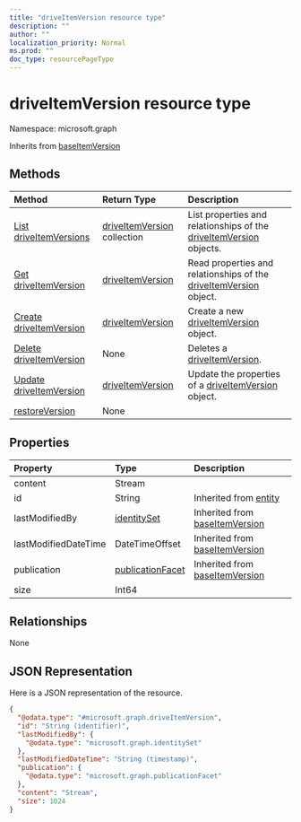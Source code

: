 ```yaml
---
title: "driveItemVersion resource type"
description: ""
author: ""
localization_priority: Normal
ms.prod: ""
doc_type: resourcePageType
---
```


# driveItemVersion resource type


Namespace: microsoft.graph




Inherits from [baseItemVersion](../resources/baseitemversion.md)

## Methods
|Method|Return Type|Description|
|:---|:---|:---|
|[List driveItemVersions](../api/driveitemversion-list.md)|[driveItemVersion](../resources/driveitemversion.md) collection|List properties and relationships of the [driveItemVersion](../resources/driveitemversion.md) objects.|
|[Get driveItemVersion](../api/driveitemversion-get.md)|[driveItemVersion](../resources/driveitemversion.md)|Read properties and relationships of the [driveItemVersion](../resources/driveitemversion.md) object.|
|[Create driveItemVersion](../api/driveitemversion-create.md)|[driveItemVersion](../resources/driveitemversion.md)|Create a new [driveItemVersion](../resources/driveitemversion.md) object.|
|[Delete driveItemVersion](../api/driveitemversion-delete.md)|None|Deletes a [driveItemVersion](../resources/driveitemversion.md).|
|[Update driveItemVersion](../api/driveitemversion-update.md)|[driveItemVersion](../resources/driveitemversion.md)|Update the properties of a [driveItemVersion](../resources/driveitemversion.md) object.|
|[restoreVersion](../api/driveitemversion-restoreversion.md)|None||

## Properties
|Property|Type|Description|
|:---|:---|:---|
|content|Stream||
|id|String| Inherited from [entity](../resources/entity.md)|
|lastModifiedBy|[identitySet](../resources/identityset.md)| Inherited from [baseItemVersion](../resources/baseitemversion.md)|
|lastModifiedDateTime|DateTimeOffset| Inherited from [baseItemVersion](../resources/baseitemversion.md)|
|publication|[publicationFacet](../resources/publicationfacet.md)| Inherited from [baseItemVersion](../resources/baseitemversion.md)|
|size|Int64||

## Relationships
None

## JSON Representation
Here is a JSON representation of the resource.
<!-- {
  "blockType": "resource",
  "keyProperty": "id",
  "@odata.type": "microsoft.graph.driveItemVersion",
  "baseType": "microsoft.graph.baseItemVersion",
  "openType": false
}
-->
``` json
{
  "@odata.type": "#microsoft.graph.driveItemVersion",
  "id": "String (identifier)",
  "lastModifiedBy": {
    "@odata.type": "microsoft.graph.identitySet"
  },
  "lastModifiedDateTime": "String (timestamp)",
  "publication": {
    "@odata.type": "microsoft.graph.publicationFacet"
  },
  "content": "Stream",
  "size": 1024
}
```

